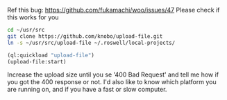 
Ref this bug: https://github.com/fukamachi/woo/issues/47
Please check if this works for you

``` sh
cd ~/usr/src
git clone https://github.com/knobo/upload-file.git
ln -s ~/usr/src/upload-file ~/.roswell/local-projects/
```

``` cl
(ql:quickload "upload-file")
(upload-file:start)
```

Increase the upload size until you se '400 Bad Request' and tell me how if you got the 400 response or not. 
I'd also like to know which platform you are running on, and if you have a fast or slow computer.
